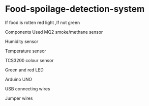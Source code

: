 # Food-spoilage-detection-system
If food is rotten red light ,If not green


Components Used
 MQ2 smoke/methane sensor

 Humidity sensor
 
 Temperature sensor

 TCS3200 colour sensor
 
 Green and red LED

 Arduino UNO

 USB connecting wires
 
 Jumper wires
